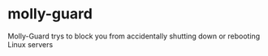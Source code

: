 # molly-guard
Molly-Guard trys to block you from accidentally shutting down or rebooting Linux servers
